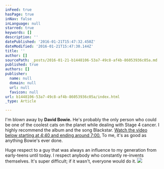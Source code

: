 ```yaml
---
inFeed: true
hasPage: true
inNav: false
inLanguage: null
starred: true
keywords: []
description: ''
datePublished: '2016-01-21T15:47:32.450Z'
dateModified: '2016-01-21T15:47:30.144Z'
title: ''
author: []
sourcePath: _posts/2016-01-21-b1448106-53a7-49c8-af4b-86053936c05a.md
published: true
authors: []
publisher:
  name: null
  domain: null
  url: null
  favicon: null
url: b1448106-53a7-49c8-af4b-86053936c05a/index.html
_type: Article

---
```

I'm blown away by **David Bowie.** He's probably the only person who could be one of the coolest cats on the planet while dealing with Stage 4 cancer. I highly recommend the album and the song Blackstar. [Watch the video below starting at 4:40 and ending around 7:00\.][0] To me, it's as good as anything Bowie's ever done.

Huge respect to a guy that was always an influence to my generation from early-teens until today. I respect anybody who constantly re-invents themselves. It's super difficult; if it wasn't, everyone would do it. ![](https://the-grid-user-content.s3-us-west-2.amazonaws.com/61fb2447-0c85-4f87-8109-d03353456b9d.jpg)

[0]: https://www.youtube.com/watch?v=kszLwBaC4Sw